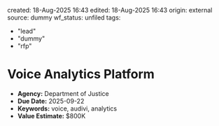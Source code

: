 created: 18-Aug-2025 16:43
edited: 18-Aug-2025 16:43
origin: external
source: dummy
wf_status: unfiled
tags:
  - "lead"
  - "dummy"
  - "rfp"

# Voice Analytics Platform

- **Agency:** Department of Justice
- **Due Date:** 2025-09-22
- **Keywords:** voice, audivi, analytics
- **Value Estimate:** $800K
